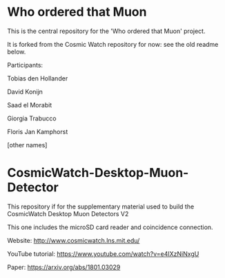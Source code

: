 # Who ordered that Muon
This is the central repository for the 'Who ordered that Muon' project.

It is forked from the Cosmic Watch repository for now: see the old readme below.

Participants:

Tobias den Hollander

David Konijn

Saad el Morabit

Giorgia Trabucco

Floris Jan Kamphorst

[other names]


# CosmicWatch-Desktop-Muon-Detector
This repository if for the supplementary material used to build the CosmicWatch Desktop Muon Detectors V2

This one includes the microSD card reader and coincidence connection.

Website: http://www.cosmicwatch.lns.mit.edu/

YouTube tutorial: https://www.youtube.com/watch?v=e4IXzNiNxgU

Paper: https://arxiv.org/abs/1801.03029
